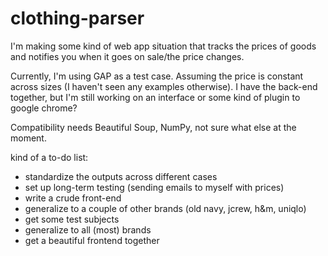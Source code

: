 # clothing-parser

I'm making some kind of web app situation that tracks the prices of goods and notifies you when it goes on sale/the price changes. 

Currently, I'm using GAP as a test case. Assuming the price is constant across sizes (I haven't seen any examples otherwise). I have the back-end together, but I'm still working on an interface or some kind of plugin to google chrome?

Compatibility needs Beautiful Soup, NumPy, not sure what else at the moment.

kind of a to-do list:
- standardize the outputs across different cases
- set up long-term testing (sending emails to myself with prices)
- write a crude front-end
- generalize to a couple of other brands (old navy, jcrew, h&m, uniqlo)
- get some test subjects
- generalize to all (most) brands
- get a beautiful frontend together
